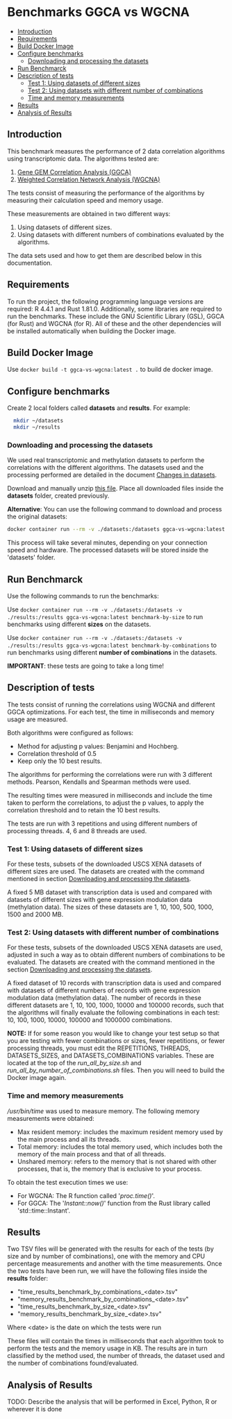 # Benchmarks GGCA vs WGCNA

- [Introduction](#introduction)
- [Requirements](#requirements)
- [Build Docker Image](#build-docker-image)
- [Configure benchmarks](#configure-benchmarks)
  - [Downloading and processing the datasets](#downloading-and-processing-the-datasets)
- [Run Benchmarck](#run-benchmarck)
- [Description of tests](#description-of-tests)
  - [Test 1: Using datasets of different sizes](#test-1-using-datasets-of-different-sizes)
  - [Test 2: Using datasets with different number of combinations](#test-2-using-datasets-with-different-number-of-combinations)
  - [Time and memory measurements](#time-and-memory-measurements)
- [Results](#results)
- [Analysis of Results](#analysis-of-results)


## Introduction

This benchmark measures the performance of 2 data correlation algorithms using transcriptomic data.
The algorithms tested are:

1. [Gene GEM Correlation Analysis (GGCA)](https://docs.rs/ggca/latest/ggca/#)
2. [Weighted Correlation Network Analysis (WGCNA)](https://cran.r-project.org/web/packages/WGCNA/index.html)

The tests consist of measuring the performance of the algorithms by measuring their calculation speed and memory usage.

These measurements are obtained in two different ways:

1. Using datasets of different sizes.
2. Using datasets with different numbers of combinations evaluated by the algorithms.

The data sets used and how to get them are described below in this documentation.


## Requirements

To run the project, the following programming language versions are required: R 4.4.1 and Rust 1.81.0. Additionally, some libraries are required to run the benchmarks. These include the GNU Scientific Library (GSL), GGCA (for Rust) and WGCNA (for R). All of these and the other dependencies will be installed automatically when building the Docker image.


## Build Docker Image

Use `docker build -t ggca-vs-wgcna:latest .` to build de docker image.  


## Configure benchmarks

Create 2 local folders called **datasets** and **results**. For example:  

``` bash
  mkdir ~/datasets
  mkdir ~/results
```


### Downloading and processing the datasets

We used real transcriptomic and methylation datasets to perform the correlations with the different algorithms. The datasets used and the processing performed are detailed in the document [Changes in datasets](Changes%20in%20datasets.md).  

Download and manually unzip [this file](https://drive.google.com/file/d/1aKqm2aKNn4ndHZl5nfk6fm2O7eTulipF/view?usp=sharing). Place all downloaded files inside the **datasets** folder, created previously.

**Alternative**: You can use the following command to download and process the original datasets:

``` bash
docker container run --rm -v ./datasets:/datasets ggca-vs-wgcna:latest download-datasets
```

This process will take several minutes, depending on your connection speed and hardware. The processed datasets will be stored inside the 'datasets' folder.  


## Run Benchmarck

Use the following commands to run the benchmarks: 

Use `docker container run --rm -v ./datasets:/datasets -v ./results:/results ggca-vs-wgcna:latest benchmark-by-size` to run benchmarks using different **sizes** on the datasets.

Use `docker container run --rm -v ./datasets:/datasets -v ./results:/results ggca-vs-wgcna:latest benchmark-by-combinations` to run benchmarks using different **number of combinations** in the datasets.

**IMPORTANT**: these tests are going to take a long time!


## Description of tests

The tests consist of running the correlations using WGCNA and different GGCA optimizations. For each test, the time in milliseconds and memory usage are measured.  

Both algorithms were configured as follows:

- Method for adjusting p values: Benjamini and Hochberg.
- Correlation threshold of 0.5
- Keep only the 10 best results.

The algorithms for performing the correlations were run with 3 different methods. Pearson, Kendalls and Spearman methods were used.

The resulting times were measured in milliseconds and include the time taken to perform the correlations, to adjust the p values, to apply the correlation threshold and to retain the 10 best results.

The tests are run with 3 repetitions and using different numbers of processing threads. 4, 6 and 8 threads are used.


### Test 1: Using datasets of different sizes

For these tests, subsets of the downloaded USCS XENA datasets of different sizes are used. The datasets are created with the command mentioned in section [Downloading and processing the datasets](#downloading-and-processing-the-datasets).  

A fixed 5 MB dataset with transcription data is used and compared with datasets of different sizes with gene expression modulation data (methylation data). The sizes of these datasets are 1, 10, 100, 500, 1000, 1500 and 2000 MB.


### Test 2: Using datasets with different number of combinations

For these tests, subsets of the downloaded USCS XENA datasets are used, adjusted in such a way as to obtain different numbers of combinations to be evaluated. The datasets are created with the command mentioned in the section [Downloading and processing the datasets](#downloading-and-processing-the-datasets).

A fixed dataset of 10 records with transcription data is used and compared with datasets of different numbers of records with gene expression modulation data (methylation data). The number of records in these different datasets are 1, 10, 100, 1000, 10000 and 100000 records, such that the algorithms will finally evaluate the following combinations in each test: 10, 100, 1000, 10000, 100000 and 1000000 combinations.

**NOTE:** If for some reason you would like to change your test setup so that you are testing with fewer combinations or sizes, fewer repetitions, or fewer processing threads, you must edit the REPETITIONS, THREADS, DATASETS_SIZES, and DATASETS_COMBINATIONS variables. These are located at the top of the *run_all_by_size.sh* and *run_all_by_number_of_combinations.sh* files. Then you will need to build the Docker image again.  


### Time and memory measurements

*/usr/bin/time* was used to measure memory. The following memory measurements were obtained:

- Max resident memory: includes the maximum resident memory used by the main process and all its threads.
- Total memory: includes the total memory used, which includes both the memory of the main process and that of all threads.
- Unshared memory: refers to the memory that is not shared with other processes, that is, the memory that is exclusive to your process.

To obtain the test execution times we use:  

- For WGCNA: The R function called '*proc.time()*'.
- For GGCA: The '*Instant::now()*' function from the Rust library called 'std::time::Instant'.


## Results

Two TSV files will be generated with the results for each of the tests (by size and by number of combinations), one with the memory and CPU percentage measurements and another with the time measurements.
Once the two tests have been run, we will have the following files inside the **results** folder:  

- "time_results_benchmark_by_combinations_\<date\>.tsv"
- "memory_results_benchmark_by_combinations_\<date\>.tsv"
- "time_results_benchmark_by_size_\<date\>.tsv"
- "memory_results_benchmark_by_size_\<date\>.tsv"

Where \<date\> is the date on which the tests were run

These files will contain the times in milliseconds that each algorithm took to perform the tests and the memory usage in KB. The results are in turn classified by the method used, the number of threads, the dataset used and the number of combinations found/evaluated.


## Analysis of Results

TODO: Describe the analysis that will be performed in Excel, Python, R or wherever it is done
